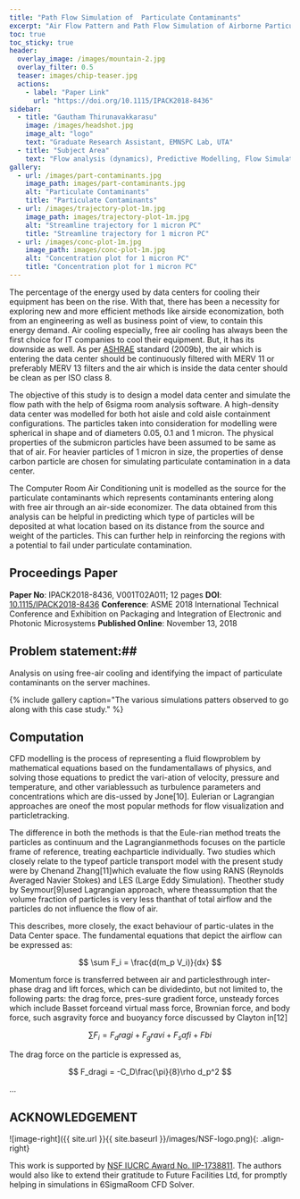 ```yaml
---
title: "Path Flow Simulation of  Particulate Contaminants"
excerpt: "Air Flow Pattern and Path Flow Simulation of Airborne Particulate Contaminants in a High-Density Data Center Utilizing Airside Economization "
toc: true
toc_sticky: true
header:
  overlay_image: /images/mountain-2.jpg
  overlay_filter: 0.5
  teaser: images/chip-teaser.jpg
  actions:
    - label: "Paper Link"
      url: "https://doi.org/10.1115/IPACK2018-8436"
sidebar:
  - title: "Gautham Thirunavakkarasu"
    image: /images/headshot.jpg
    image_alt: "logo"
    text: "Graduate Research Assistant, EMNSPC Lab, UTA"
  - title: "Subject Area"
    text: "Flow analysis (dynamics), Predictive Modelling, Flow Simulation"
gallery:
  - url: /images/part-contaminants.jpg
    image_path: images/part-contaminants.jpg
    alt: "Particulate Contaminants"
    title: "Particulate Contaminants"
  - url: /images/trajectory-plot-1m.jpg
    image_path: images/trajectory-plot-1m.jpg
    alt: "Streamline trajectory for 1 micron PC"
    title: "Streamline trajectory for 1 micron PC"
  - url: /images/conc-plot-1m.jpg
    image_path: images/conc-plot-1m.jpg
    alt: "Concentration plot for 1 micron PC"
    title: "Concentration plot for 1 micron PC"
---
```

The percentage of the energy used by data centers for cooling their equipment has been on the rise. With that, there has been a necessity for exploring new and more efficient methods like airside economization, both from an engineering as well as business point of view, to contain this energy demand. Air cooling especially, free air cooling has always been the first choice for IT companies to cool their equipment. But, it has its downside as well. As per  [ASHRAE](https://www.ashrae.org/technical-resources/bookstore/indoor-air-quality-guide) standard (2009b), the air which is entering the data center should be continuously filtered with MERV 11 or preferably MERV 13 filters and the air which is inside the data center should be clean as per ISO class 8. 

The objective of this study is to design a model data center and simulate the flow path with the help of 6sigma room analysis software. A high-density data center was modelled for both hot aisle and cold aisle containment configurations. The particles taken into consideration for modelling were spherical in shape and of diameters 0.05, 0.1 and 1 micron. The physical properties of the submicron particles have been assumed to be same as that of air. For heavier particles of 1 micron in size, the properties of dense carbon particle are chosen for simulating particulate contamination in a data center.

 The Computer Room Air Conditioning unit is modelled as the source for the particulate contaminants which represents contaminants entering along with free air through an air-side economizer. The data obtained from this analysis can be helpful in predicting which type of particles will be deposited at what location based on its distance from the source and weight of the particles. This can further help in reinforcing the regions with a potential to fail under particulate contamination.

## Proceedings Paper


__Paper No__:  IPACK2018-8436, V001T02A011; 12 pages
__DOI__: [10.1115/IPACK2018-8436](https://doi.org/10.1115/IPACK2018-8436)
__Conference__: ASME 2018 International Technical Conference and Exhibition
 on Packaging and Integration of Electronic and Photonic Microsystems
__Published Online__: November 13, 2018

## Problem statement:##
 Analysis on using free-air cooling and identifying the impact of particulate contaminants on the server machines.

 
{% include gallery caption="The various simulations patters observed to go along with this case study." %}

## Computation

CFD modelling is the process of representing a fluid flowproblem  by  mathematical  equations  based  on  the  fundamentallaws of physics, and solving those equations to predict the vari-ation of velocity, pressure and temperature, and other variablessuch as turbulence parameters and concentrations which are dis-ussed by Jone[10].  Eulerian or Lagrangian approaches are oneof the most popular methods for flow visualization and particletracking.   

The difference in both the methods is that the Eule-rian method treats the particles as continuum and the Lagrangianmethods focuses on the particle frame of reference, treating eachparticle individually. Two studies which closely relate to the typeof particle transport model with the present study were by Chenand Zhang[11]which evaluate the flow using RANS (Reynolds Averaged Navier Stokes) and LES (Large Eddy Simulation). Theother study by Seymour[9]used Lagrangian approach, where theassumption that the volume fraction of particles is very less thanthat of total airflow and the particles do not influence the flow of air.  

This describes, more closely, the exact behaviour of partic-ulates in the Data Center space. The fundamental equations that depict the airflow can be expressed as:

$$ \sum F_i = \frac{d(m_p V_i)}{dx} $$

Momentum  force  is  transferred  between  air  and  particlesthrough inter-phase drag and lift forces,  which can be dividedinto, but not limited to, the following parts: the drag force, pres-sure gradient force, unsteady forces which include Basset forceand virtual mass force, Brownian force, and body force, such asgravity force and buoyancy force discussed by Clayton in[12] 

$$ \sum F_i = F_dragi + F_gravi + F_safi + Fbi $$

The drag force on the particle is expressed as, 

$$ F_dragi = -C_D\frac{\pi}{8}\rho d_p^2 $$

... 

## ACKNOWLEDGEMENT

![image-right]({{ site.url }}{{ site.baseurl }}/images/NSF-logo.png){: .align-right}

This  work  is  supported  by  [NSF  IUCRC  Award  No.   IIP-1738811](https://www.nsf.gov/awardsearch/showAward?AWD_ID=1738811&HistoricalAwards=false).
The authors would also like to extend their gratitude to Future Facilities Ltd,
for promptly helping in simulations in 6SigmaRoom CFD Solver.


